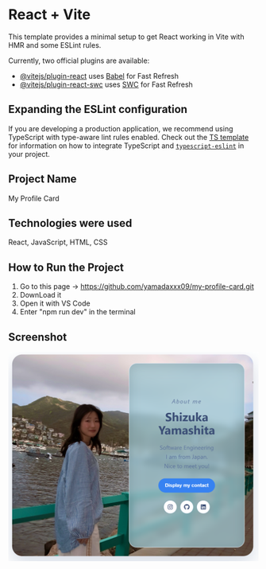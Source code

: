 # React + Vite

This template provides a minimal setup to get React working in Vite with HMR and some ESLint rules.

Currently, two official plugins are available:

- [@vitejs/plugin-react](https://github.com/vitejs/vite-plugin-react/blob/main/packages/plugin-react) uses [Babel](https://babeljs.io/) for Fast Refresh
- [@vitejs/plugin-react-swc](https://github.com/vitejs/vite-plugin-react/blob/main/packages/plugin-react-swc) uses [SWC](https://swc.rs/) for Fast Refresh

## Expanding the ESLint configuration

If you are developing a production application, we recommend using TypeScript with type-aware lint rules enabled. Check out the [TS template](https://github.com/vitejs/vite/tree/main/packages/create-vite/template-react-ts) for information on how to integrate TypeScript and [`typescript-eslint`](https://typescript-eslint.io) in your project.


## Project Name
My Profile Card

## Technologies were used
React, JavaScript, HTML, CSS

## How to Run the Project
1. Go to this page -> https://github.com/yamadaxxx09/my-profile-card.git
2. DownLoad it
3. Open it with VS Code
4. Enter "npm run dev" in the terminal

## Screenshot
![Profile Card Screenshot](./src/assets/Img/ScreenshotFinalResult.png)


